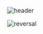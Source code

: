 ![header](https://capsule-render.vercel.app/api?type=soft&color=auto&height=300&section=header&text=capsule%20render&fontSize=90)

![reversal](https://capsule-render.vercel.app/api?type=slice&reversal=true&color=gradient)
